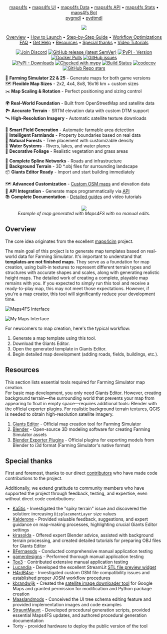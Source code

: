 <p align="center">
<a href="https://github.com/iwatkot/maps4fs">maps4fs</a> •
<a href="https://github.com/iwatkot/maps4fsui">maps4fs UI</a> •
<a href="https://github.com/iwatkot/maps4fsdata">maps4fs Data</a> •
<a href="https://github.com/iwatkot/maps4fsapi">maps4fs API</a> •
<a href="https://github.com/iwatkot/maps4fsstats">maps4fs Stats</a> •
<a href="https://github.com/iwatkot/maps4fsbot">maps4fs Bot</a><br>
<a href="https://github.com/iwatkot/pygmdl">pygmdl</a> •
<a href="https://github.com/iwatkot/pydtmdl">pydtmdl</a>
</p>

<div align="center" markdown>
<a href="https://discord.gg/Sj5QKKyE42">
<img src="https://github.com/user-attachments/assets/37043333-d6ef-4ca3-9f3c-81323d9d0b71">
</a>

<p align="center">
  <a href="#overview">Overview</a> •
  <a href="https://maps4fs.gitbook.io/docs/getting-started/how_to_launch">How to Launch</a> •
  <a href="https://maps4fs.gitbook.io/docs/getting-started/step_by_step_guide">Step-by-Step Guide</a> •
  <a href="https://maps4fs.gitbook.io/docs/getting-started/workflow_optimizations">Workflow Optimizations</a><br>
  <a href="https://maps4fs.gitbook.io/docs/getting-started/faq">FAQ</a> •
  <a href="https://maps4fs.gitbook.io/docs/setup-and-installation/get_help">Get Help</a> •
  <a href="#Resources">Resources</a> •
  <a href="#Special-thanks">Special thanks</a> •
  <a href="https://www.youtube.com/watch?v=hPbJZ0HoiDE&list=PLug0g7UYHX8D1Jik6NkJjQhdxqS-NOtB9">Video Tutorials</a>
</p>

[![Join Discord](https://img.shields.io/badge/join-discord-blue)](https://discord.gg/Sj5QKKyE42)
[![GitHub release (latest SemVer)](https://img.shields.io/github/v/release/iwatkot/maps4fs)](https://github.com/iwatkot/maps4fs/releases)
[![PyPI - Version](https://img.shields.io/pypi/v/maps4fs)](https://pypi.org/project/maps4fs)
[![Docker Pulls](https://img.shields.io/docker/pulls/iwatkot/maps4fs)](https://hub.docker.com/repository/docker/iwatkot/maps4fs/general)
[![GitHub issues](https://img.shields.io/github/issues/iwatkot/maps4fs)](https://github.com/iwatkot/maps4fs/issues)<br>
[![PyPI - Downloads](https://img.shields.io/pypi/dm/maps4fs)](https://pypi.org/project/maps4fs)
[![Checked with mypy](https://www.mypy-lang.org/static/mypy_badge.svg)](https://mypy-lang.org/)
[![Build Status](https://github.com/iwatkot/maps4fs/actions/workflows/checks.yml/badge.svg)](https://github.com/iwatkot/maps4fs/actions)
[![codecov](https://codecov.io/gh/iwatkot/maps4fs/graph/badge.svg?token=NSKPFSKJXI)](https://codecov.io/gh/iwatkot/maps4fs)
[![GitHub Repo stars](https://img.shields.io/github/stars/iwatkot/maps4fs)](https://github.com/iwatkot/maps4fs/stargazers)<br>

</div>

🚜 **Farming Simulator 22 & 25** - Generate maps for both game versions<br>
🗺️ **Flexible Map Sizes** - 2x2, 4x4, 8x8, 16x16 km + custom sizes<br>
✂️ **Map Scaling & Rotation** - Perfect positioning and sizing control<br>

🌍 **Real-World Foundation** - Built from OpenStreetMap and satellite data<br>
🏞️ **Accurate Terrain** - SRTM elevation data with custom DTM support<br>
🛰️ **High-Resolution Imagery** - Automatic satellite texture downloads<br>

🌾 **Smart Field Generation** - Automatic farmable area detection<br>
🌳 **Intelligent Farmlands** - Property boundaries based on real data<br>
🌲 **Natural Forests** - Tree placement with customizable density<br>
🌊 **Water Systems** - Rivers, lakes, and water planes<br>
🌿 **Decorative Foliage** - Realistic vegetation and grass areas<br>

🚧 **Complete Spline Networks** - Roads and infrastructure<br>
🔷 **Background Terrain** - 3D *.obj files for surrounding landscape<br>
📦 **Giants Editor Ready** - Import and start building immediately<br>

🗺️ **Advanced Customization** - [Custom OSM maps](https://maps4fs.gitbook.io/docs/advanced-topics/custom_osm) and elevation data<br>
🔌 **API Integration** - Generate maps programmatically via [API](https://github.com/iwatkot/maps4fsapi)<br>
📚 **Complete Documentation** - [Detailed guides](https://maps4fs.gitbook.io/docs) and video tutorials<br>

<p align="center">
<img src="https://github.com/iwatkot/maps4fsui/releases/download/0.0.2/mfstr.gif"><br>
<i>Example of map generated with Maps4FS with no manual edits.</i>
</p>

## Overview

The core idea originates from the excellent [maps4cim](https://github.com/klamann/maps4cim) project.<br>

The main goal of this project is to generate map templates based on real-world data for Farming Simulator. It's important to understand that **templates are not finished maps**. They serve as a foundation for map creation, using built-in textures to represent different terrain types and structures with accurate shapes and scales, along with generating realistic height maps. The detailed work of creating a complete, playable map remains with you. If you expected to simply run this tool and receive a ready-to-play map, this may not meet those expectations. However, if you're a map creator, this tool will significantly reduce your development time.<br>

![Maps4FS Interface](https://github.com/iwatkot/maps4fsapi/releases/download/2.6.0/screenshot-localhost-3000-1757595208136.png)

![My Maps Interface](https://github.com/iwatkot/maps4fsui/releases/download/2.6.0.1/screenshot-localhost-3000-1757595594033.png)

For newcomers to map creation, here's the typical workflow:

1. Generate a map template using this tool.
2. Download the Giants Editor.
3. Open the generated template in Giants Editor.
4. Begin detailed map development (adding roads, fields, buildings, etc.).

## Resources

This section lists essential tools required for Farming Simulator map creation.<br>
For basic map development, you only need Giants Editor. However, creating background terrain—the surrounding world that prevents your map from appearing to float in empty space—requires additional tools: Blender with the official exporter plugins. For realistic background terrain textures, QGIS is needed to obtain high-resolution satellite imagery.<br>

1. [Giants Editor](https://gdn.giants-software.com/downloads.php) - Official map creation tool for Farming Simulator
2. [Blender](https://www.blender.org/download/) - Open-source 3D modeling software for creating Farming Simulator assets
3. [Blender Exporter Plugins](https://gdn.giants-software.com/downloads.php) - Official plugins for exporting models from Blender to i3d format (Farming Simulator's native format)

## Special thanks

First and foremost, thanks to our direct [contributors](https://github.com/iwatkot/maps4fs/graphs/contributors) who have made code contributions to the project.

Additionally, we extend gratitude to community members who have supported the project through feedback, testing, and expertise, even without direct code contributions:

- [Ka5tis](https://github.com/Ka5tis) - Investigated the "spiky terrain" issue and discovered the solution: increasing `DisplacementLayer` size values
- [Kalderone](https://www.youtube.com/@Kalderone_FS22) - Provided valuable feedback, suggestions, and expert guidance on map-making processes, highlighting crucial Giants Editor settings
- [kirasolda](https://github.com/kirasolda) - Offered expert Blender advice, assisted with background terrain processing, and created detailed tutorials for preparing OBJ files for Giants Editor
- [BFernaesds](https://github.com/BFernaesds) - Conducted comprehensive manual application testing
- [gamerdesigns](https://github.com/gamerdesigns) - Performed thorough manual application testing
- [Tox3](https://github.com/Tox3) - Contributed extensive manual application testing
- [Lucandia](https://github.com/Lucandia) - Developed the excellent StreamLit [STL file preview widget](https://github.com/Lucandia/streamlit_stl)
- [H4rdB4se](https://github.com/H4rdB4se) - Investigated custom OSM file compatibility issues and established proper JOSM workflow procedures
- [kbrandwijk](https://github.com/kbrandwijk) - Created the [satellite image downloader tool](https://github.com/Paint-a-Farm/satmap_downloader) for Google Maps and granted permission for modification and Python package creation
- [Maaslandmods](https://github.com/Maaslandmods) - Conceived the UI tree schema editing feature and provided implementation images and code examples
- [StrauntMaunt](https://gitlab.com/StrauntMaunt) - Developed procedural generation scripts, provided essential Maps4FS updates, and authored procedural generation documentation
- Torty - provided hardware to deploy the public version of the tool
